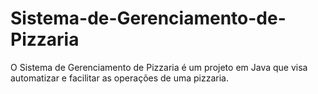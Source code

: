# Sistema-de-Gerenciamento-de-Pizzaria
O Sistema de Gerenciamento de Pizzaria é um projeto em Java que visa automatizar e facilitar as operações de uma pizzaria. 
